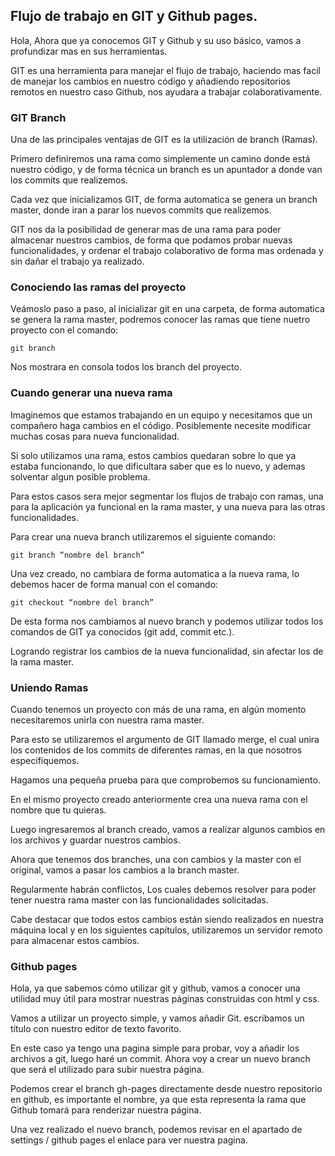 
## Flujo de trabajo en GIT y  Github pages.

Hola, Ahora que ya conocemos GIT y Github y su uso  básico, vamos a profundizar mas en sus herramientas.

GIT es una herramienta para manejar el flujo de trabajo, haciendo mas facil de manejar los cambios en nuestro código y añadiendo repositorios remotos en nuestro caso Github, nos ayudara a trabajar colaborativamente. 


### GIT Branch

Una de las principales ventajas de GIT es la utilización de branch (Ramas). 

Primero definiremos una rama como simplemente un camino donde está nuestro código, y  de forma técnica un branch es un apuntador a donde van los commits que realizemos.

Cada vez que inicializamos GIT, de forma automatica se genera un branch master, donde iran a parar los nuevos commits que realizemos.

GIT nos da la posibilidad de generar mas de una rama para poder almacenar nuestros cambios, de forma que podamos probar nuevas funcionalidades, y ordenar el trabajo colaborativo de forma mas ordenada y sin dañar el trabajo ya realizado.

### Conociendo las ramas del proyecto

Veámoslo paso a paso, al inicializar git en una carpeta, de forma automatica se genera la rama master, podremos conocer las ramas que tiene nuetro proyecto con el comando:

	git branch  

Nos mostrara en consola todos los branch del proyecto. 


### Cuando generar una nueva rama

Imaginemos que estamos trabajando en un equipo y necesitamos que un compañero haga cambios en el código. Posiblemente necesite modificar muchas cosas para nueva funcionalidad. 

Si solo utilizamos una rama, estos cambios quedaran sobre lo que ya estaba funcionando, lo que dificultara saber que es lo nuevo, y ademas solventar algun posible problema.

Para estos casos sera mejor segmentar los flujos de trabajo con ramas, una para la aplicación ya funcional en la rama master, y una nueva para las otras funcionalidades.

Para crear una nueva branch utilizaremos el siguiente comando:  

	git branch “nombre del branch”
		

Una vez creado, no cambiara de forma automatica a la nueva rama, lo  debemos hacer de forma manual con el comando:

	git checkout “nombre del branch”

De esta forma nos cambiamos al nuevo branch y podemos utilizar todos los comandos  de GIT ya conocidos (git add, commit etc.).

Logrando registrar los cambios de la nueva funcionalidad, sin afectar los de la rama master.

### Uniendo Ramas

Cuando tenemos un proyecto con más de una rama, en algún momento necesitaremos unirla con nuestra rama master. 

Para esto se utilizaremos el argumento de GIT llamado merge, el cual unira los contenidos de los commits de diferentes ramas, en la que nosotros especifiquemos. 

Hagamos una pequeña prueba para que comprobemos su funcionamiento.  

En el mismo proyecto creado anteriormente crea una nueva rama con el nombre que tu quieras.

Luego ingresaremos al branch creado, vamos a realizar algunos cambios en los archivos y guardar nuestros cambios.


Ahora que tenemos dos branches, una con cambios  y la master con el original, vamos a pasar los cambios a la branch master.

Regularmente habrán conflictos, Los cuales debemos resolver para poder tener nuestra rama master con las funcionalidades solicitadas.

Cabe destacar que todos estos cambios están siendo realizados en nuestra máquina local y en los siguientes capítulos, utilizaremos un servidor remoto para almacenar estos cambios.














### Github pages

Hola, ya que sabemos cómo utilizar git y github,  vamos a conocer una utilidad muy útil para mostrar nuestras páginas construidas con html y css.

Vamos a utilizar un proyecto simple, y vamos añadir Git.
escribamos un título con nuestro editor de texto favorito.

En este caso ya tengo una pagina simple para probar, voy a añadir los archivos a git, luego haré un commit.  Ahora voy a crear un nuevo branch que será el utilizado para subir nuestra página.

Podemos crear el branch gh-pages directamente desde nuestro repositorio en github,  es importante el nombre, ya que esta representa la rama que Github tomará para renderizar nuestra página.

Una vez realizado el nuevo branch, podemos revisar en el apartado de settings / github pages el enlace para ver nuestra pagina.
